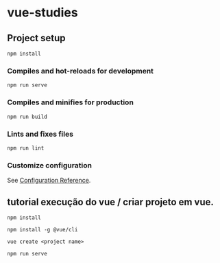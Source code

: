 # vue-studies

## Project setup
```
npm install
```

### Compiles and hot-reloads for development
```
npm run serve
```

### Compiles and minifies for production
```
npm run build
```

### Lints and fixes files
```
npm run lint
```

### Customize configuration
See [Configuration Reference](https://cli.vuejs.org/config/).


## tutorial execução do vue / criar projeto em vue.
```
npm install
```

```
npm install -g @vue/cli

```


```
vue create <project name>
```


```
npm run serve
```

